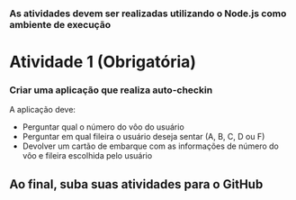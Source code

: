 ### As atividades devem ser realizadas utilizando o Node.js como ambiente de execução

# Atividade 1 (Obrigatória)

### Criar uma aplicação que realiza auto-checkin

A aplicação deve:  
- Perguntar qual o número do vôo do usuário  
- Perguntar em qual fileira o usuário deseja sentar (A, B, C, D ou F)  
- Devolver um cartão de embarque com as informações de número do vôo e fileira escolhida pelo usuário  

## Ao final, suba suas atividades para o GitHub